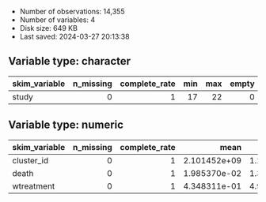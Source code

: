 
- Number of observations: 14,355
- Number of variables: 4
- Disk size: 649 KB
- Last saved: 2024-03-27 20:13:38


## Variable type: character
|skim_variable | n_missing| complete_rate| min| max| empty| n_unique| whitespace|
|:-------------|---------:|-------------:|---:|---:|-----:|--------:|----------:|
|study         |         0|             1|  17|  22|     0|        7|          0|

## Variable type: numeric
|skim_variable | n_missing| complete_rate|         mean|           sd|      p0|        p25|        p50|        p75|       p100|hist  |
|:-------------|---------:|-------------:|------------:|------------:|-------:|----------:|----------:|----------:|----------:|:-----|
|cluster_id    |         0|             1| 2.101452e+09| 1.218895e+09| 3231856| 1084261665| 2052755516| 3158532144| 4292269349|▇▇▇▇▇ |
|death         |         0|             1| 1.985370e-02| 1.395023e-01|       0|          0|          0|          0|          1|▇▁▁▁▁ |
|wtreatment    |         0|             1| 4.348311e-01| 4.957521e-01|       0|          0|          0|          1|          1|▇▁▁▁▆ |
